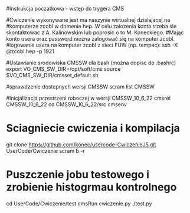 #Instrukcja poczatkowa - wstęp do trygera CMS

#Cwiczenie wykonywane jest ma naszynie wirtualnej dzialajacej na 
#komputerze zcobl w domenie hep. W celu zalozenia konta trzeba sie skontaktowac z A. Kalinowskim lub poprosić o to M. Koneckiego.
#Mając konto usera <useid> oraz password można zalogować się na komputer zcobl.
#logowanie usera <userid> na komputer zcobl z sieci FUW (np. tempac):
ssh -X <userid>@zcobl.hep -p 1921

#Ustawianie srodowiska CMSSW dla bash (można dopisc do .bashrc)
export VO_CMS_SW_DIR=/opt/soft/cms
source $VO_CMS_SW_DIR/cmsset_default.sh

#sprawdzenie dostepnych wersji CMSSW
scram list CMSSW

#Inicjalizacja przestrzeni roboczej w wersji CMSSW_10_6_22
cmsrel CMSSW_10_6_22
cd CMSSW_10_6_22/src
cmsenv

# Sciagniecie cwiczenia i kompilacja
git clone https://github.com/konec/usercode-CwiczenieJ5.git UserCode/Cwiczenie
scram b -r

# Puszczenie jobu testowego i zrobienie histogrmau kontrolnego
cd UserCode/Cwiczenie/test
cmsRun cwiczenie.py
./test.py
